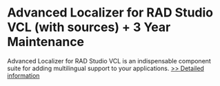 # Advanced Localizer for RAD Studio VCL (with sources) + 3 Year Maintenance
Advanced Localizer for RAD Studio VCL is an indispensable component suite for adding multilingual support to your applications.
[>> Detailed information](https://secure.shareit.com/shareit/product.html?productid=300068144&affiliateid=200057808)